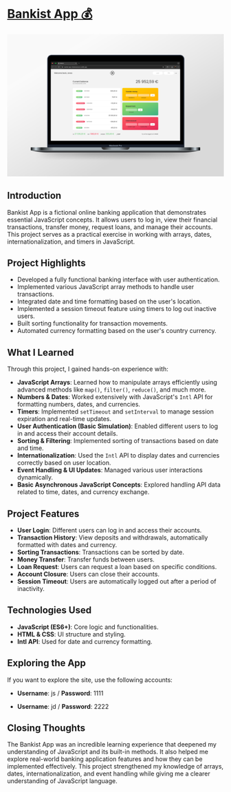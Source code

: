 # [Bankist App 💰](https://bankist-app-mihailomarkovic.netlify.app/)

![Picture of Bankist App website on a laptop.](readme-img.png)

## Introduction

Bankist App is a fictional online banking application that demonstrates essential JavaScript concepts. It allows users to log in, view their financial transactions, transfer money, request loans, and manage their accounts. This project serves as a practical exercise in working with arrays, dates, internationalization, and timers in JavaScript.

## Project Highlights

- Developed a fully functional banking interface with user authentication.
- Implemented various JavaScript array methods to handle user transactions.
- Integrated date and time formatting based on the user's location.
- Implemented a session timeout feature using timers to log out inactive users.
- Built sorting functionality for transaction movements.
- Automated currency formatting based on the user's country currency.

## What I Learned

Through this project, I gained hands-on experience with:

- **JavaScript Arrays**: Learned how to manipulate arrays efficiently using advanced methods like `map()`, `filter()`, `reduce()`, and much more.
- **Numbers & Dates**: Worked extensively with JavaScript's `Intl` API for formatting numbers, dates, and currencies.
- **Timers**: Implemented `setTimeout` and `setInterval` to manage session expiration and real-time updates.
- **User Authentication (Basic Simulation)**: Enabled different users to log in and access their account details.
- **Sorting & Filtering**: Implemented sorting of transactions based on date and time.
- **Internationalization**: Used the `Intl` API to display dates and currencies correctly based on user location.
- **Event Handling & UI Updates**: Managed various user interactions dynamically.
- **Basic Asynchronous JavaScript Concepts**: Explored handling API data related to time, dates, and currency exchange.

## Project Features

- **User Login**: Different users can log in and access their accounts.
- **Transaction History**: View deposits and withdrawals, automatically formatted with dates and currency.
- **Sorting Transactions**: Transactions can be sorted by date.
- **Money Transfer**: Transfer funds between users.
- **Loan Request**: Users can request a loan based on specific conditions.
- **Account Closure**: Users can close their accounts.
- **Session Timeout**: Users are automatically logged out after a period of inactivity.

## Technologies Used

- **JavaScript (ES6+)**: Core logic and functionalities.
- **HTML & CSS**: UI structure and styling.
- **Intl API**: Used for date and currency formatting.

## Exploring the App

If you want to explore the site, use the following accounts:

- **Username**: js / **Password**: 1111

- **Username**: jd / **Password**: 2222

## Closing Thoughts

The Bankist App was an incredible learning experience that deepened my understanding of JavaScript and its built-in methods. It also helped me explore real-world banking application features and how they can be implemented effectively. This project strengthened my knowledge of arrays, dates, internationalization, and event handling while giving me a clearer understanding of JavaScript language.
